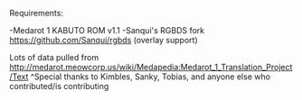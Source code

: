 Requirements:

-Medarot 1 KABUTO ROM v1.1
-Sanqui's RGBDS fork https://github.com/Sanqui/rgbds (overlay support)

Lots of data pulled from http://medarot.meowcorp.us/wiki/Medapedia:Medarot_1_Translation_Project/Text
^Special thanks to Kimbles, Sanky, Tobias, and anyone else who contributed/is contributing
